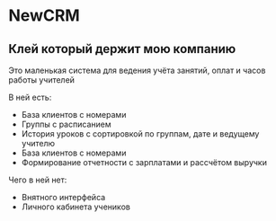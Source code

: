 # NewCRM
<h2>Клей который держит мою компанию</h2>
<p>Это маленькая система для ведения учёта занятий, оплат и часов работы учителей</p>
<p>В ней есть:</p>
<ul>
<li>База клиентов с номерами</li>
<li>Группы с расписанием</li>
<li>История уроков с сортировкой по группам, дате и ведущему учителю</li>
<li>База клиентов с номерами</li>
<li>Формирование отчетности с зарплатами и рассчётом выручки</li>

</ul>
<p>Чего в ней нет:</p>
<ul>
<li>Внятного интерфейса</li>
<li>Личного кабинета учеников</li>
</ul>
